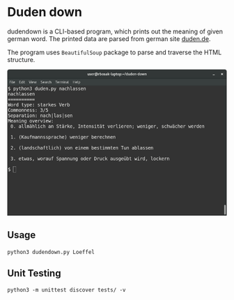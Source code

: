 Duden down
==========

dudendown is a CLI-based program, which prints out the meaning of given german word. The printed data are parsed from german site [duden.de](duden.de).

The program uses `BeautifulSoup` package to parse and traverse the HTML structure.

![Screenshot](screenshot.png)

Usage
-----
	python3 dudendown.py Loeffel


Unit Testing
------------
    python3 -m unittest discover tests/ -v